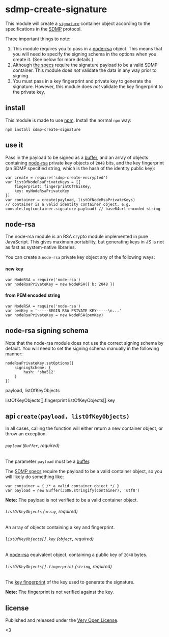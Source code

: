 # sdmp-create-signature

This module will create a [`signature`](http://sdmp.io/spec/0.13/core/signature)
container object according to the specifications in the
[SDMP](http://sdmp.io) protocol.

Three important things to note:

1. This module requires you to pass in a
	[node-rsa](https://github.com/rzcoder/node-rsa) object. This
	means that you will need to specify the signing schema in the
	options when you create it. (See below for more details.)
2. Although [the specs](http://sdmp.io/spec/0.12/core/signature/#payload)
	require the signature payload to be a valid SDMP container. This module
	does *not* validate the data in any way prior to signing.
3. You must pass in a key fingerprint and private key to generate
	the signature. However, this module does *not* validate the key
	fingerprint to the private key.

## install

This module is made to use [npm](https://www.npmjs.com/). Install
the normal `npm` way:

	npm install sdmp-create-signature

## use it

Pass in the payload to be signed as a [buffer](https://nodejs.org/api/buffer.html),
and an array of objects containing [node-rsa](https://github.com/rzcoder/node-rsa)
private key objects of `2048` bits, and the key fingerprint (an SDMP specified
string, which is the hash of the identity public key):

	var create = require('sdmp-create-encrypted')
	var listOfNodeRsaPrivateKeys = [{
		fingerprint: fingerprintOfThisKey,
		key: myNodeRsaPrivateKey
	}]
	var container = create(payload, listOfNodeRsaPrivateKeys)
	// container is a valid identity container object, e,g,
	console.log(container.signature.payload) // base64url encoded string

## node-rsa

The node-rsa module is an RSA crypto module implemented in pure
JavaScript. This gives maximum portability, but generating keys
in JS is not as fast as system-native libraries.

You can create a `node-rsa` private key object any of the following ways:

#### new key

	var NodeRSA = require('node-rsa')
	var nodeRsaPrivateKey = new NodeRSA({ b: 2048 })

#### from PEM encoded string

	var NodeRSA = require('node-rsa')
	var pemKey = '-----BEGIN RSA PRIVATE KEY-----\n...'
	var nodeRsaPrivateKey = new NodeRSA(pemKey)

## node-rsa signing schema

Note that the node-rsa module does not use the correct signing
schema by default. You will need to set the signing schema manually
in the following manner:

	nodeRsaPrivateKey.setOptions({
		signingScheme: {
			hash: 'sha512'
		}
	})

payload, listOfKeyObjects

listOfKeyObjects[].fingerprint
listOfKeyObjects[].key

## api `create(payload, listOfKeyObjects)`

In all cases, calling the function will either return a new
container object, or throw an exception.

###### `payload` *(`Buffer`, required)*

The parameter `payload` must be a [buffer](https://nodejs.org/api/buffer.html).

The [SDMP specs](http://sdmp.io/spec/0.12/core/encrypted/#payload)
require the payload to be a valid container object, so you will likely
do something like:

	var container = { /* a valid container object */ }
	var payload = new Buffer(JSON.stringify(container), 'utf8')

**Note:** The payload is not verified to be a valid container object.

###### `listOfKeyObjects` *(`array`, required)*

An array of objects containing a key and fingerprint.

###### `listOfKeyObjects[].key` *(`object`, required)*

A [node-rsa](https://github.com/rzcoder/node-rsa) equivalent
object, containing a public key of `2048` bytes.

###### `listOfKeyObjects[].fingerprint` *(`string`, required)*

The [key fingerprint](http://sdmp.io/spec/0.12/core/cryptography/#key-fingerprint)
of the key used to generate the signature.

**Note:** The fingerprint is not verified against the key.

## license

Published and released under the [Very Open License](http://veryopenlicense.com/).

<3
